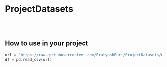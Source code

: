 # ProjectDatasets

<br><br>

## How to use in your project

```python
url = 'https://raw.githubusercontent.com/PratyushPuri/ProjectDatasets/main/<your_dataset>.csv'
df = pd.read_csv(url)
```

